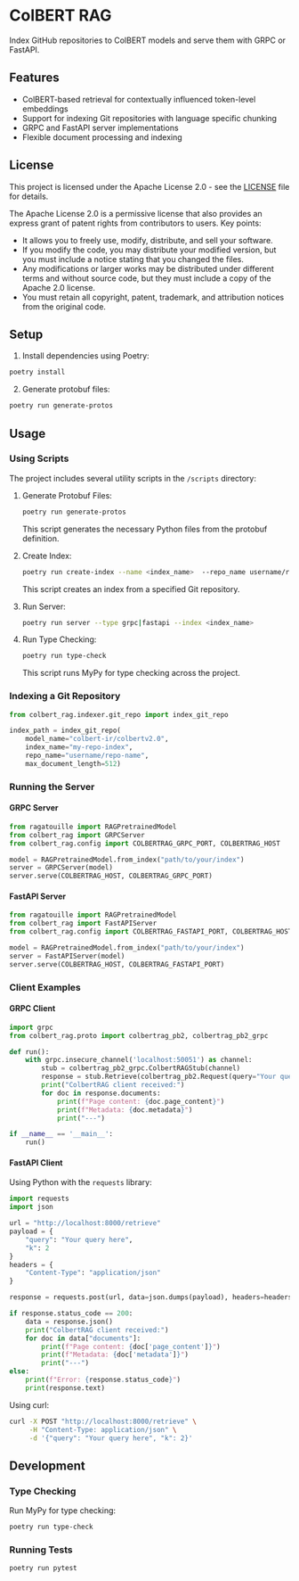 # ColBERT RAG
Index GitHub repositories to ColBERT models and serve them with GRPC or FastAPI.

## Features

- ColBERT-based retrieval for contextually influenced token-level embeddings
- Support for indexing Git repositories with language specific chunking 
- GRPC and FastAPI server implementations
- Flexible document processing and indexing

## License

This project is licensed under the Apache License 2.0 - see the [LICENSE](LICENSE) file for details.

The Apache License 2.0 is a permissive license that also provides an express grant of patent rights from contributors to users. Key points:

- It allows you to freely use, modify, distribute, and sell your software.
- If you modify the code, you may distribute your modified version, but you must include a notice stating that you changed the files.
- Any modifications or larger works may be distributed under different terms and without source code, but they must include a copy of the Apache 2.0 license.
- You must retain all copyright, patent, trademark, and attribution notices from the original code.

## Setup

1. Install dependencies using Poetry:

```sh
poetry install
```

2. Generate protobuf files:

```sh
poetry run generate-protos
```

## Usage

### Using Scripts

The project includes several utility scripts in the `/scripts` directory:

1. Generate Protobuf Files:
   ```sh
   poetry run generate-protos
   ```
   This script generates the necessary Python files from the protobuf definition.

2. Create Index:
   ```sh
   poetry run create-index --name <index_name>  --repo_name username/repo-name --chunk_size 512
   ```
   This script creates an index from a specified Git repository.

3. Run Server:
   ```sh
   poetry run server --type grpc|fastapi --index <index_name> 
   ```

4. Run Type Checking:
   ```sh
   poetry run type-check
   ```
   This script runs MyPy for type checking across the project.

### Indexing a Git Repository

```python
from colbert_rag.indexer.git_repo import index_git_repo

index_path = index_git_repo(
    model_name="colbert-ir/colbertv2.0",
    index_name="my-repo-index",
    repo_name="username/repo-name",
    max_document_length=512)
```

### Running the Server

#### GRPC Server

```python
from ragatouille import RAGPretrainedModel
from colbert_rag import GRPCServer
from colbert_rag.config import COLBERTRAG_GRPC_PORT, COLBERTRAG_HOST

model = RAGPretrainedModel.from_index("path/to/your/index")
server = GRPCServer(model)
server.serve(COLBERTRAG_HOST, COLBERTRAG_GRPC_PORT)
```

#### FastAPI Server

```python
from ragatouille import RAGPretrainedModel
from colbert_rag import FastAPIServer
from colbert_rag.config import COLBERTRAG_FASTAPI_PORT, COLBERTRAG_HOST

model = RAGPretrainedModel.from_index("path/to/your/index")
server = FastAPIServer(model)
server.serve(COLBERTRAG_HOST, COLBERTRAG_FASTAPI_PORT)
```

### Client Examples

#### GRPC Client

```python
import grpc
from colbert_rag.proto import colbertrag_pb2, colbertrag_pb2_grpc

def run():
    with grpc.insecure_channel('localhost:50051') as channel:
        stub = colbertrag_pb2_grpc.ColbertRAGStub(channel)
        response = stub.Retrieve(colbertrag_pb2.Request(query="Your query here", k=2))
        print("ColbertRAG client received:")
        for doc in response.documents:
            print(f"Page content: {doc.page_content}")
            print(f"Metadata: {doc.metadata}")
            print("---")

if __name__ == '__main__':
    run()
```

#### FastAPI Client

Using Python with the `requests` library:

```python
import requests
import json

url = "http://localhost:8000/retrieve"
payload = {
    "query": "Your query here",
    "k": 2
}
headers = {
    "Content-Type": "application/json"
}

response = requests.post(url, data=json.dumps(payload), headers=headers)

if response.status_code == 200:
    data = response.json()
    print("ColbertRAG client received:")
    for doc in data["documents"]:
        print(f"Page content: {doc['page_content']}")
        print(f"Metadata: {doc['metadata']}")
        print("---")
else:
    print(f"Error: {response.status_code}")
    print(response.text)
```

Using curl:

```sh
curl -X POST "http://localhost:8000/retrieve" \
     -H "Content-Type: application/json" \
     -d '{"query": "Your query here", "k": 2}'
```

## Development

### Type Checking

Run MyPy for type checking:

```sh
poetry run type-check
```

### Running Tests

```sh
poetry run pytest
```
